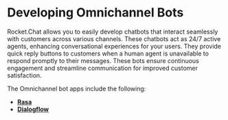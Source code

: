 # Developing Omnichannel Bots

Rocket.Chat allows you to easily develop chatbots that interact seamlessly with customers across various channels. These chatbots act as 24/7 active agents, enhancing conversational experiences for your users. They provide quick reply buttons to customers when a human agent is unavailable to respond promptly to their messages. These bots ensure continuous engagement and streamline communication for improved customer satisfaction.

The Omnichannel bot apps include the following:

* [**Rasa** ](rasa.md)
* [**Dialogflow**](dialogflow.md)
